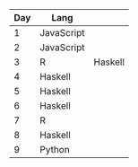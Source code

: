| Day | Lang |   |
| --- | ---- | - |
| 1 | JavaScript | |
| 2 | JavaScript | |
| 3 | R | Haskell |
| 4 | Haskell | | 
| 5 | Haskell | |
| 6 | Haskell | |
| 7 | R | |
| 8 | Haskell | |
| 9 | Python | |
